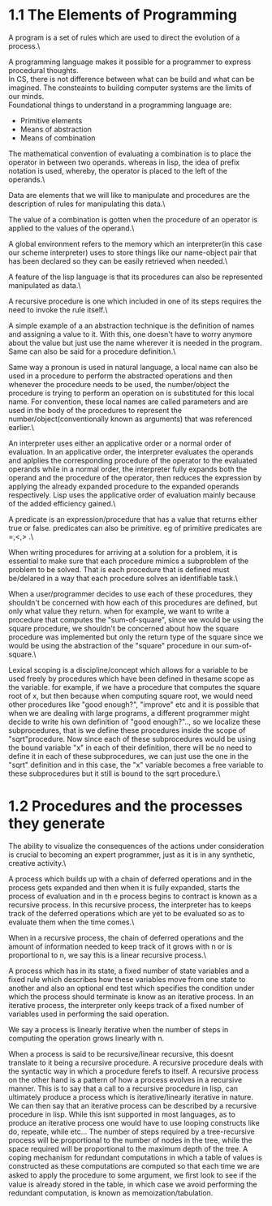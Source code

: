 # 1.1 The Elements of Programming

A program is a set of rules which are used to direct the evolution of a process.\

A programming language makes it possible for a programmer to express procedural thoughts.\
In CS, there is not difference between what can be build and what can be imagined. The consteaints to building computer systems are the limits of our minds.\
Foundational things to understand in a programming language are:
- Primitive elements
- Means of abstraction
- Means of combination

The mathematical convention of evaluating a combination is to place the operator in between two operands. whereas in lisp, the idea of prefix notation is used, whereby, the operator is placed to the left of the operands.\

Data are elements that we will like to manipulate and procedures are the description of rules for manipulating this data.\

The value of a combination is gotten when the procedure of an operator is applied to the values of the operand.\

A global environment refers to the memory which an interpreter(in this case our scheme interpreter) uses to store things like our name-object pair that has been declared so they can be easily retrieved when needed.\

A feature of the lisp language is that its procedures can also be represented manipulated as data.\

A recursive procedure is one which included in one of its steps requires the need to invoke the rule itself.\

A simple example of a an abstraction technique is the definition of names and assigning a value to it. With this, one doesn't have to worry anymore about the value but just use the name wherever it is needed in the program. Same can also be said for a procedure definition.\

Same way a pronoun is used in natural language, a local name can also be used in a procedure to perform the abstracted operations and then whenever the procedure needs to be used, the number/object the procedure is trying to perform an operation on is substituted for this local name. For convention, these local names are called parameters and are used in the body of the procedures to represent the number/object(conventionally known as arguments) that was referenced earlier.\

An interpreter uses either an applicative order or a normal order of evaluation. In an applicative order, the interpreter evaluates the operands and aplplies the corresponding procedure of the operator to the evaluated operands while in a normal order, the interpreter fully expands both the operand and the procedure of the operator, then reduces the expression by applying the already expanded procedure to the expanded operands respectively. Lisp uses the applicative order of evaluation mainly because of the added efficiency gained.\

A predicate is an expression/procedure that has a value that returns either true or false. predicates can also be primitive. eg of primitive predicates are =,<,> .\

When writing procedures for arriving at a solution for a problem, it is essential to make sure that each procedure mimics a subproblem of the problem to be solved. That is each procedure that is defined must be/delared in a way that each procedure solves an identifiable task.\

When a user/programmer decides to use each of these procedures, they shouldn't be concerned with how each of this procedures are defined, but only what value they return. when for example, we want to write a procedure that computes the "sum-of-square", since we would be using the square procedure, we shouldn't be concerned about how the square procedure was implemented but only the return type of the square since we would be using the abstraction of the "square" procedure in our sum-of-square.\

Lexical scoping is a discipline/concept which allows for a variable to be used freely by procedures which have been defined in thesame scope as the variable. for example, if we have a procedure that computes the square root of x, but then because when computing square root, we would need other procedures like "good enough?", "improve" etc and it is possible that when we are dealing with large programs, a different programmer might decide to write his own definition of "good enough?".., so we localize these subprocedures, that is we define these procedures inside the scope of "sqrt"procedure. Now since each of these subprocedures would be using the bound variable "x" in each of their definition, there will be no need to define it in each of these subprocedures, we can just use the one in the "sqrt" definition and in this case, the "x" variable becomes a free variable to these subprocedures but it still is bound to the sqrt procedure.\


# 1.2 Procedures and the processes they generate

The ability to visualize the consequences of the actions under consideration is crucial to becoming an expert programmer, just as it is in any synthetic, creative activity.\

A process which builds up with a chain of deferred operations and in the process gets expanded and then when it is fully expanded, starts the process of evaluation and in th
e process begins to contract is known as a recursive process. In this recursive process, the interpreter has to keeps track of the deferred operations which are yet to be evaluated so as to evaluate them when the time comes.\

When in a recursive process, the chain of deferred operations and the amount of information needed to keep track of it grows with n or is proportional to n, we say this is a linear recursive process.\

A process which has in its state, a fixed number of state variables and a fixed rule which describes how these variables move from one state to another and also an optional end test which specifies the condition under which the process should terminate is know as an iterative process. In an iterative process, the interpreter only keeps track of a fixed number of variables used in performing the said operation.
 
We say a process is linearly iterative when the number of steps in computing the operation grows linearly with n.
 
When a process is said to be recursive/linear recursive, this doesnt translate to it being a recursive procedure. A recursive procedure deals with the syntactic way in which a procedure ferefs to itself. A recursive process on the other hand is a pattern of how a process evolves in a recursive manner.
This is to say that a call to a recursive procedure in lisp, can ultimately produce a process which is iterative/linearly iterative in nature. We can then say that an iterative process can be described by a recursive procedure in lisp.
While this isnt supported in most languages, as to produce an iterative process one would have to use looping constructs like do, repeate, while etc...
The number of steps required by a tree-recursive process will be proportional to the number of nodes in the tree, while the space required will be proportional to the maximum depth of the tree.
A coping mechanism for redundant computations in which a table of values is constructed as these computations are computed so that each time we are asked to apply the procedure to some argument, we ﬁrst look to see if the value is already stored in the table, in which case we avoid performing the redundant computation, is known as memoization/tabulation.

